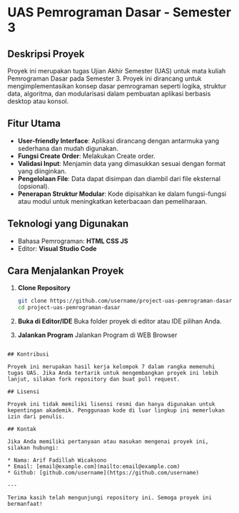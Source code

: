 # UAS Pemrograman Dasar - Semester 3

## Deskripsi Proyek

Proyek ini merupakan tugas Ujian Akhir Semester (UAS) untuk mata kuliah Pemrograman Dasar pada Semester 3. Proyek ini dirancang untuk mengimplementasikan konsep dasar pemrograman seperti logika, struktur data, algoritma, dan modularisasi dalam pembuatan aplikasi berbasis desktop atau konsol.

## Fitur Utama

* **User-friendly Interface**: Aplikasi dirancang dengan antarmuka yang sederhana dan mudah digunakan.
* **Fungsi Create Order**: Melakukan Create order.
* **Validasi Input**: Menjamin data yang dimasukkan sesuai dengan format yang diinginkan.
* **Pengelolaan File**: Data dapat disimpan dan diambil dari file eksternal (opsional).
* **Penerapan Struktur Modular**: Kode dipisahkan ke dalam fungsi-fungsi atau modul untuk meningkatkan keterbacaan dan pemeliharaan.

## Teknologi yang Digunakan

* Bahasa Pemrograman: **HTML CSS JS**
* Editor: **Visual Studio Code**
## Cara Menjalankan Proyek

1. **Clone Repository**

   ```bash
   git clone https://github.com/username/project-uas-pemrograman-dasar.git
   cd project-uas-pemrograman-dasar
   ```

2. **Buka di Editor/IDE**
   Buka folder proyek di editor atau IDE pilihan Anda.

3. **Jalankan Program**
   Jalankan Program di WEB Browser

```

## Kontribusi

Proyek ini merupakan hasil kerja kelompok 7 dalam rangka memenuhi tugas UAS. Jika Anda tertarik untuk mengembangkan proyek ini lebih lanjut, silakan fork repository dan buat pull request.

## Lisensi

Proyek ini tidak memiliki lisensi resmi dan hanya digunakan untuk kepentingan akademik. Penggunaan kode di luar lingkup ini memerlukan izin dari penulis.

## Kontak

Jika Anda memiliki pertanyaan atau masukan mengenai proyek ini, silakan hubungi:

* Nama: Arif Fadillah Wicaksono
* Email: [email@example.com](mailto:email@example.com)
* Github: [github.com/username](https://github.com/username)

---

Terima kasih telah mengunjungi repository ini. Semoga proyek ini bermanfaat!
